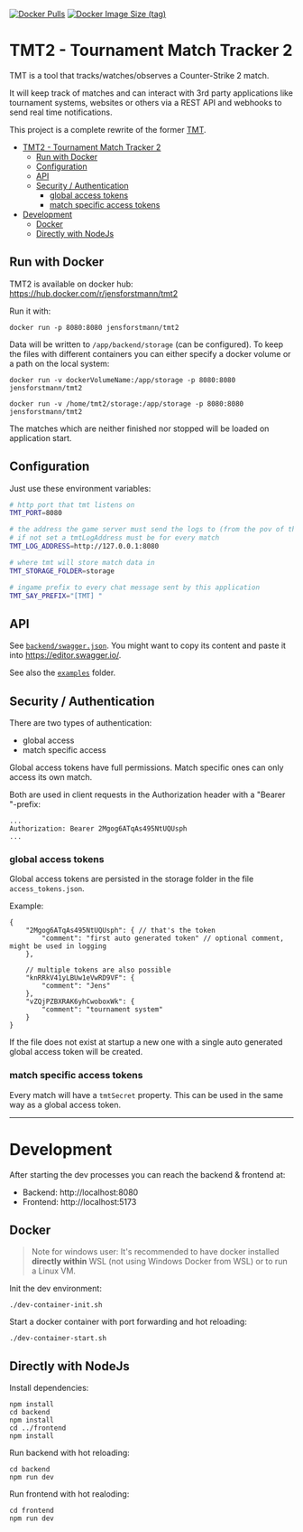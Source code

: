 [![Docker Pulls](https://img.shields.io/docker/pulls/jensforstmann/tmt2)](https://hub.docker.com/r/jensforstmann/tmt2)
[![Docker Image Size (tag)](https://img.shields.io/docker/image-size/jensforstmann/tmt2/latest)](https://hub.docker.com/r/jensforstmann/tmt2)



# TMT2 - Tournament Match Tracker 2

TMT is a tool that tracks/watches/observes a Counter-Strike 2 match.

It will keep track of matches and can interact with 3rd party applications like tournament systems,
websites or others via a REST API and webhooks to send real time notifications.

This project is a complete rewrite of the former [TMT](https://github.com/JensForstmann/CSGO-PHP-TournamentMatchTracker).

- [TMT2 - Tournament Match Tracker 2](#tmt2---tournament-match-tracker-2)
  - [Run with Docker](#run-with-docker)
  - [Configuration](#configuration)
  - [API](#api)
  - [Security / Authentication](#security--authentication)
    - [global access tokens](#global-access-tokens)
    - [match specific access tokens](#match-specific-access-tokens)
- [Development](#development)
  - [Docker](#docker)
  - [Directly with NodeJs](#directly-with-nodejs)

## Run with Docker

TMT2 is available on docker hub: https://hub.docker.com/r/jensforstmann/tmt2

Run it with:

    docker run -p 8080:8080 jensforstmann/tmt2

Data will be written to `/app/backend/storage` (can be configured). To keep the files with different containers you can either specify a docker volume or a path on the local system:

    docker run -v dockerVolumeName:/app/storage -p 8080:8080 jensforstmann/tmt2

    docker run -v /home/tmt2/storage:/app/storage -p 8080:8080 jensforstmann/tmt2

The matches which are neither finished nor stopped will be loaded on application start.


## Configuration

Just use these environment variables:

```sh
# http port that tmt listens on
TMT_PORT=8080

# the address the game server must send the logs to (from the pov of the game server)
# if not set a tmtLogAddress must be for every match
TMT_LOG_ADDRESS=http://127.0.0.1:8080

# where tmt will store match data in
TMT_STORAGE_FOLDER=storage

# ingame prefix to every chat message sent by this application
TMT_SAY_PREFIX="[TMT] "
```


## API

See [`backend/swagger.json`](backend/swagger.json). You might want to copy its content and paste it into https://editor.swagger.io/.

See also the [`examples`](examples)  folder.

## Security / Authentication

There are two types of authentication:

- global access
- match specific access

Global access tokens have full permissions. Match specific ones can only access its own match.

Both are used in client requests in the Authorization header with a "Bearer "-prefix:

    ...
    Authorization: Bearer 2Mgog6ATqAs495NtUQUsph
    ...

### global access tokens

Global access tokens are persisted in the storage folder in the file `access_tokens.json`.

Example:

```json5
{
    "2Mgog6ATqAs495NtUQUsph": { // that's the token
        "comment": "first auto generated token" // optional comment, might be used in logging
    },

    // multiple tokens are also possible
    "knRRkV41yLBUw1eVwRD9VF": {
        "comment": "Jens"
    },
    "vZQjPZBXRAK6yhCwoboxWk": {
        "comment": "tournament system"
    }
}
```

If the file does not exist at startup a new one with a single auto generated global access token will be created.

### match specific access tokens

Every match will have a `tmtSecret` property. This can be used in the same way as a global access token.



---



# Development

After starting the dev processes you can reach the backend & frontend at:

- Backend: http://localhost:8080
- Frontend: http://localhost:5173

## Docker

> Note for windows user: It's recommended to have docker installed **directly within** WSL (not using Windows Docker from WSL) or to run a Linux VM.

Init the dev environment:

    ./dev-container-init.sh

Start a docker container with port forwarding and hot reloading:

    ./dev-container-start.sh



## Directly with NodeJs

Install dependencies:

    npm install
    cd backend
    npm install
    cd ../frontend
    npm install

Run backend with hot reloading:

    cd backend
    npm run dev

Run frontend with hot realoding:

    cd frontend
    npm run dev


